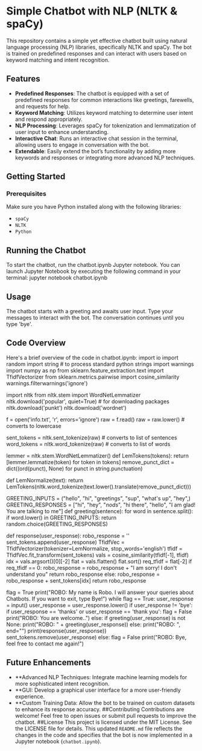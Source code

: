 # Simple Chatbot with NLP (NLTK & spaCy)

This repository contains a simple yet effective chatbot built using natural language processing (NLP) libraries, specifically NLTK and spaCy. The bot is trained on predefined responses and can interact with users based on keyword matching and intent recognition.

## Features

- **Predefined Responses**: The chatbot is equipped with a set of predefined responses for common interactions like greetings, farewells, and requests for help.
- **Keyword Matching**: Utilizes keyword matching to determine user intent and respond appropriately.
- **NLP Processing**: Leverages spaCy for tokenization and lemmatization of user input to enhance understanding.
- **Interactive Chat**: Runs an interactive chat session in the terminal, allowing users to engage in conversation with the bot.
- **Extendable**: Easily extend the bot’s functionality by adding more keywords and responses or integrating more advanced NLP techniques.

## Getting Started

### Prerequisites

Make sure you have Python installed along with the following libraries:

- `spaCy`
- `NLTK`
- `Python`

## Running the Chatbot
To start the chatbot, run the chatbot.ipynb Jupyter notebook. You can launch Jupyter Notebook by executing the following command in your terminal:
jupyter notebook chatbot.ipynb

## Usage
The chatbot starts with a greeting and awaits user input. Type your messages to interact with the bot. The conversation continues until you type 'bye'.

## Code Overview
Here's a brief overview of the code in chatbot.ipynb:
import io
import random
import string  # to process standard python strings
import warnings
import numpy as np
from sklearn.feature_extraction.text import TfidfVectorizer
from sklearn.metrics.pairwise import cosine_similarity
warnings.filterwarnings('ignore')

import nltk
from nltk.stem import WordNetLemmatizer
nltk.download('popular', quiet=True) # for downloading packages
nltk.download('punkt')
nltk.download('wordnet')

f = open('info.txt', 'r', errors='ignore')
raw = f.read()
raw = raw.lower()  # converts to lowercase

sent_tokens = nltk.sent_tokenize(raw)  # converts to list of sentences
word_tokens = nltk.word_tokenize(raw)  # converts to list of words

lemmer = nltk.stem.WordNetLemmatizer()
def LemTokens(tokens):
    return [lemmer.lemmatize(token) for token in tokens]
remove_punct_dict = dict((ord(punct), None) for punct in string.punctuation)

def LemNormalize(text):
    return LemTokens(nltk.word_tokenize(text.lower().translate(remove_punct_dict)))

GREETING_INPUTS = ("hello", "hi", "greetings", "sup", "what's up", "hey",)
GREETING_RESPONSES = ["hi", "hey", "*nods*", "hi there", "hello", "I am glad! You are talking to me"]
def greeting(sentence):
    for word in sentence.split():
        if word.lower() in GREETING_INPUTS:
            return random.choice(GREETING_RESPONSES)

def response(user_response):
    robo_response = ''
    sent_tokens.append(user_response)
    TfidfVec = TfidfVectorizer(tokenizer=LemNormalize, stop_words='english')
    tfidf = TfidfVec.fit_transform(sent_tokens)
    vals = cosine_similarity(tfidf[-1], tfidf)
    idx = vals.argsort()[0][-2]
    flat = vals.flatten()
    flat.sort()
    req_tfidf = flat[-2]
    if req_tfidf == 0:
        robo_response = robo_response + "I am sorry! I don't understand you"
        return robo_response
    else:
        robo_response = robo_response + sent_tokens[idx]
        return robo_response

flag = True
print("ROBO: My name is Robo. I will answer your queries about Chatbots. If you want to exit, type Bye!")
while flag == True:
    user_response = input()
    user_response = user_response.lower()
    if user_response != 'bye':
        if user_response == 'thanks' or user_response == 'thank you':
            flag = False
            print("ROBO: You are welcome..")
        else:
            if greeting(user_response) is not None:
                print("ROBO: " + greeting(user_response))
            else:
                print("ROBO: ", end="")
                print(response(user_response))
                sent_tokens.remove(user_response)
    else:
        flag = False
        print("ROBO: Bye, feel free to contact me again!")

## Future Enhancements
- **Advanced NLP Techniques: Integrate machine learning models for more sophisticated intent recognition.
- **GUI: Develop a graphical user interface for a more user-friendly experience.
- **Custom Training Data: Allow the bot to be trained on custom datasets to enhance its response accuracy.
##Contributing
Contributions are welcome! Feel free to open issues or submit pull requests to improve the chatbot.
##License
This project is licensed under the MIT License. See the LICENSE file for details.
This updated `README.md` file reflects the changes in the code and specifies that the bot is now implemented in a Jupyter notebook (`chatbot.ipynb`).


